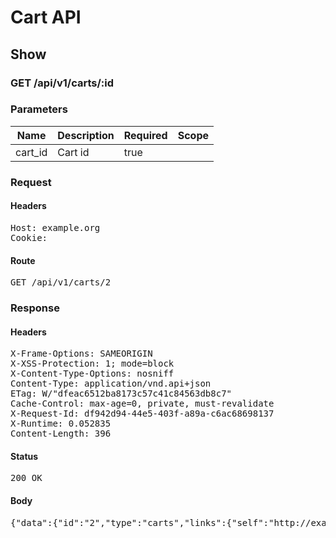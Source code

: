 # Cart API

## Show

### GET /api/v1/carts/:id

### Parameters

| Name | Description | Required | Scope |
|------|-------------|----------|-------|
| cart_id | Cart id | true |  |

### Request

#### Headers

<pre>Host: example.org
Cookie: </pre>

#### Route

<pre>GET /api/v1/carts/2</pre>

### Response

#### Headers

<pre>X-Frame-Options: SAMEORIGIN
X-XSS-Protection: 1; mode=block
X-Content-Type-Options: nosniff
Content-Type: application/vnd.api+json
ETag: W/&quot;dfeac6512ba8173c57c41c84563db8c7&quot;
Cache-Control: max-age=0, private, must-revalidate
X-Request-Id: df942d94-44e5-403f-a89a-c6ac68698137
X-Runtime: 0.052835
Content-Length: 396</pre>

#### Status

<pre>200 OK</pre>

#### Body

<pre>{"data":{"id":"2","type":"carts","links":{"self":"http://example.org/api/v1/carts/2"},"attributes":{"user_id":2,"purchased_at":null,"created_at":"2017-07-25T14:34:51.237Z","updated_at":"2017-07-25T14:34:51.237Z","origin":null},"relationships":{"line_items":{"links":{"self":"http://example.org/api/v1/carts/2/relationships/line_items","related":"http://example.org/api/v1/carts/2/line_items"}}}}}</pre>
